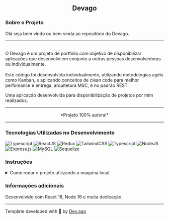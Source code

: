 <h2 align=center> Devago </h2>

### Sobre o Projeto
<p>Olá seja bem vindo ou bem vinda ao repositório do Devago.<p>  

---

<br/>
O Devago é um projeto de portfolio com objetivo de disponibilizar aplicações que desenvolvi em conjunto a outras pessoas desenvolvedoras ou individualmente.
<br/>
<br/>
Este código foi desenvolvido individualmente, utilizando metodologias agéis como Kanban,
e aplicando conceitos de clean code para melhor perfomance e entrega, arquitetura MSC, e no padrão REST.

Uma aplicação desenvolvida para disponibilização de projetos por mim realizados.

---

<p align=center>*Projeto 100% autoral*</p>

---

### Tecnologias Utilizadas no Desenvolvimento
![Typescript](https://img.shields.io/badge/TypeScript-007ACC?style=for-the-badge&logo=typescript&logoColor=white) 
![ReactJS](https://img.shields.io/badge/React-20232A?style=for-the-badge&logo=react&logoColor=61DAFB) 
![Redux](https://img.shields.io/badge/Redux-593D88?style=for-the-badge&logo=redux&logoColor=white) 
![TailwindCSS](https://img.shields.io/badge/Tailwind_CSS-38B2AC?style=for-the-badge&logo=tailwind-css&logoColor=white) 
![Typescript](https://img.shields.io/badge/TypeScript-007ACC?style=for-the-badge&logo=typescript&logoColor=white) 
![NodeJS](https://img.shields.io/badge/node.js-6DA55F?style=for-the-badge&logo=node.js&logoColor=white) 
![Express.js](https://img.shields.io/badge/express.js-%23404d59.svg?style=for-the-badge&logo=express&logoColor=%2361DAFB) 
![MySQL](https://img.shields.io/badge/MySQL-00000F?style=for-the-badge&logo=mysql&logoColor=white) 
![Sequelize](https://img.shields.io/badge/sequelize-323330?style=for-the-badge&logo=sequelize&logoColor=blue)

### Instruções
<details>
<summary> Como rodar o projeto utilizando a maquina local </summary>
<br/>

>Primeiro faça o clone deste repositório em sua maquina.
```
git clone git@github.com:Adson-Gomes-Oliveira/Devago-Frontend.git
```
>Após o clone ser concluído com sucesso, entre no diretório app/frontend e utilize o comando `npm install`.

>Em seguida navegue até app/backend e utilize o comando `npm run dev`

>Utilize `npm start` para iniciar o servidor do projeto localmente.

</details>  


### Informações adicionais
Desenvolvido com React 18, Node 16 e muita dedicação.

---

Template developed with :white_heart: by [Dev.ago](https://www.linkedin.com/in/adson-gomes-oliveira/)
